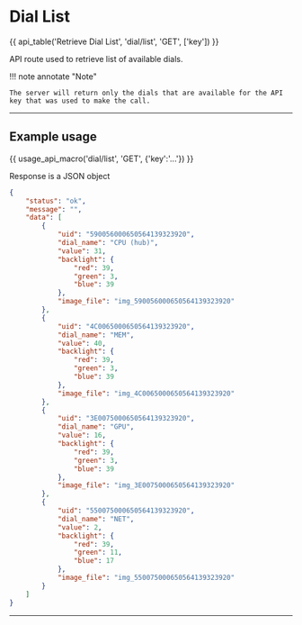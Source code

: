 # Dial List

{{ api_table('Retrieve Dial List', 'dial/list', 'GET', ['key']) }}

API route used to retrieve list of available dials.


!!! note annotate "Note"

    The server will return only the dials that are available for the API key that was used to make the call.

---

## Example usage

{{ usage_api_macro('dial/list', 'GET', {'key':'...'}) }}

Response is a JSON object

``` json
{
    "status": "ok",
    "message": "",
    "data": [
        {
            "uid": "590056000650564139323920",
            "dial_name": "CPU (hub)",
            "value": 31,
            "backlight": {
                "red": 39,
                "green": 3,
                "blue": 39
            },
            "image_file": "img_590056000650564139323920"
        },
        {
            "uid": "4C0065000650564139323920",
            "dial_name": "MEM",
            "value": 40,
            "backlight": {
                "red": 39,
                "green": 3,
                "blue": 39
            },
            "image_file": "img_4C0065000650564139323920"
        },
        {
            "uid": "3E0075000650564139323920",
            "dial_name": "GPU",
            "value": 16,
            "backlight": {
                "red": 39,
                "green": 3,
                "blue": 39
            },
            "image_file": "img_3E0075000650564139323920"
        },
        {
            "uid": "550075000650564139323920",
            "dial_name": "NET",
            "value": 2,
            "backlight": {
                "red": 39,
                "green": 11,
                "blue": 17
            },
            "image_file": "img_550075000650564139323920"
        }
    ]
}
```

---



